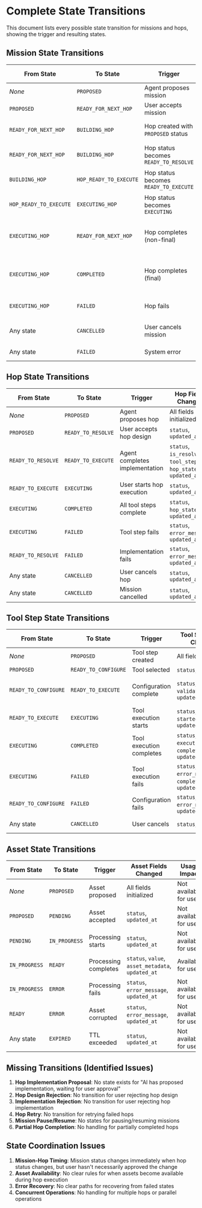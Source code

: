# Complete State Transitions

This document lists every possible state transition for missions and hops, showing the trigger and resulting states.

## Mission State Transitions

| From State | To State | Trigger | Mission Fields Changed | Hop State Impact |
|------------|----------|---------|------------------------|------------------|
| *None* | `PROPOSED` | Agent proposes mission | All fields initialized | None (no hop exists) |
| `PROPOSED` | `READY_FOR_NEXT_HOP` | User accepts mission | `status`, `updated_at` | None (no hop exists) |
| `READY_FOR_NEXT_HOP` | `BUILDING_HOP` | Hop created with `PROPOSED` status | `status`, `updated_at` | None (automatic coordination) |
| `READY_FOR_NEXT_HOP` | `BUILDING_HOP` | Hop status becomes `READY_TO_RESOLVE` | `status`, `updated_at` | None (automatic coordination) |
| `BUILDING_HOP` | `HOP_READY_TO_EXECUTE` | Hop status becomes `READY_TO_EXECUTE` | `status`, `updated_at` | None (automatic coordination) |
| `HOP_READY_TO_EXECUTE` | `EXECUTING_HOP` | Hop status becomes `EXECUTING` | `status`, `updated_at` | None (automatic coordination) |
| `EXECUTING_HOP` | `READY_FOR_NEXT_HOP` | Hop completes (non-final) | `status`, `current_hop_id`, `hops`, `mission_state`, `updated_at` | None (automatic coordination) |
| `EXECUTING_HOP` | `COMPLETED` | Hop completes (final) | `status`, `current_hop_id`, `hops`, `mission_state`, `updated_at` | None (automatic coordination) |
| `EXECUTING_HOP` | `FAILED` | Hop fails | `status`, `updated_at` | None (automatic coordination) |
| Any state | `CANCELLED` | User cancels mission | `status`, `updated_at` | Cascades to hop cancellation |
| Any state | `FAILED` | System error | `status`, `updated_at` | May cascade to hop failure |

## Hop State Transitions

| From State | To State | Trigger | Hop Fields Changed | Mission State Impact |
|------------|----------|---------|-------------------|---------------------|
| *None* | `PROPOSED` | Agent proposes hop | All fields initialized | Mission → `BUILDING_HOP` |
| `PROPOSED` | `READY_TO_RESOLVE` | User accepts hop design | `status`, `updated_at` | Mission stays `BUILDING_HOP` |
| `READY_TO_RESOLVE` | `READY_TO_EXECUTE` | Agent completes implementation | `status`, `is_resolved`, `tool_steps`, `hop_state`, `updated_at` | Mission → `HOP_READY_TO_EXECUTE` |
| `READY_TO_EXECUTE` | `EXECUTING` | User starts hop execution | `status`, `updated_at` | Mission → `EXECUTING_HOP` |
| `EXECUTING` | `COMPLETED` | All tool steps complete | `status`, `hop_state`, `updated_at` | Mission → `READY_FOR_NEXT_HOP` or `COMPLETED` |
| `EXECUTING` | `FAILED` | Tool step fails | `status`, `error_message`, `updated_at` | Mission → `FAILED` |
| `READY_TO_RESOLVE` | `FAILED` | Implementation fails | `status`, `error_message`, `updated_at` | Mission → `FAILED` |
| Any state | `CANCELLED` | User cancels hop | `status`, `updated_at` | Mission → `CANCELLED` |
| Any state | `CANCELLED` | Mission cancelled | `status`, `updated_at` | None (cascaded from mission) |

## Tool Step State Transitions

| From State | To State | Trigger | Tool Step Fields Changed | Hop State Impact |
|------------|----------|---------|-------------------------|------------------|
| *None* | `PROPOSED` | Tool step created | All fields initialized | None |
| `PROPOSED` | `READY_TO_CONFIGURE` | Tool selected | `status`, `updated_at` | None |
| `READY_TO_CONFIGURE` | `READY_TO_EXECUTE` | Configuration complete | `status`, `validation_errors`, `updated_at` | Hop → `READY_TO_EXECUTE` (if all steps ready) |
| `READY_TO_EXECUTE` | `EXECUTING` | Tool execution starts | `status`, `started_at`, `updated_at` | Hop → `EXECUTING` |
| `EXECUTING` | `COMPLETED` | Tool execution completes | `status`, `execution_result`, `completed_at`, `updated_at` | Hop → `COMPLETED` (if all steps complete) |
| `EXECUTING` | `FAILED` | Tool execution fails | `status`, `error_message`, `completed_at`, `updated_at` | Hop → `FAILED` |
| `READY_TO_CONFIGURE` | `FAILED` | Configuration fails | `status`, `error_message`, `updated_at` | Hop → `FAILED` |
| Any state | `CANCELLED` | User cancels | `status`, `updated_at` | May affect hop state |

## Asset State Transitions

| From State | To State | Trigger | Asset Fields Changed | Usage Impact |
|------------|----------|---------|---------------------|--------------|
| *None* | `PROPOSED` | Asset proposed | All fields initialized | Not available for use |
| `PROPOSED` | `PENDING` | Asset accepted | `status`, `updated_at` | Not available for use |
| `PENDING` | `IN_PROGRESS` | Processing starts | `status`, `updated_at` | Not available for use |
| `IN_PROGRESS` | `READY` | Processing completes | `status`, `value`, `asset_metadata`, `updated_at` | Available for use |
| `IN_PROGRESS` | `ERROR` | Processing fails | `status`, `error_message`, `updated_at` | Not available for use |
| `READY` | `ERROR` | Asset corrupted | `status`, `error_message`, `updated_at` | Not available for use |
| Any state | `EXPIRED` | TTL exceeded | `status`, `updated_at` | Not available for use |

## Missing Transitions (Identified Issues)

1. **Hop Implementation Proposal**: No state exists for "AI has proposed implementation, waiting for user approval"
2. **Hop Design Rejection**: No transition for user rejecting hop design
3. **Implementation Rejection**: No transition for user rejecting hop implementation
4. **Hop Retry**: No transition for retrying failed hops
5. **Mission Pause/Resume**: No states for pausing/resuming missions
6. **Partial Hop Completion**: No handling for partially completed hops

## State Coordination Issues

1. **Mission-Hop Timing**: Mission status changes immediately when hop status changes, but user hasn't necessarily approved the change
2. **Asset Availability**: No clear rules for when assets become available during hop execution
3. **Error Recovery**: No clear paths for recovering from failed states
4. **Concurrent Operations**: No handling for multiple hops or parallel operations 